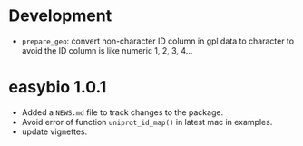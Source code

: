 # Development

* `prepare_geo`: convert non-character ID column in gpl data to character to avoid the ID column is like numeric 1, 2, 3, 4...

# easybio 1.0.1

* Added a `NEWS.md` file to track changes to the package.
* Avoid error of function `uniprot_id_map()` in latest mac in examples.
* update vignettes.